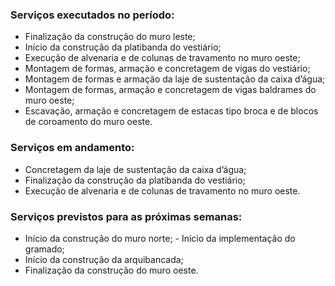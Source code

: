 ### Serviços executados no período:
- Finalização da construção do muro leste;
- Início da construção da platibanda do vestiário;
- Execução de alvenaria e de colunas de travamento no muro oeste;
- Montagem de formas, armação e concretagem de vigas do vestiário; 
- Montagem de formas e armação da laje de sustentação da caixa d’água; 
- Montagem de formas, armação e concretagem de vigas baldrames do muro oeste; 
- Escavação, armação e concretagem de estacas tipo broca e de blocos de coroamento 
do muro oeste.
### Serviços em andamento:
- Concretagem da laje de sustentação da caixa d’água;
- Finalização da construção da platibanda do vestiário; 
- Execução de alvenaria e de colunas de travamento no muro oeste.
### Serviços previstos para as próximas semanas: 
- Início da construção do muro norte; - Início da implementação do gramado;
- Início da construção da arquibancada; 
- Finalização da construção do muro oeste.